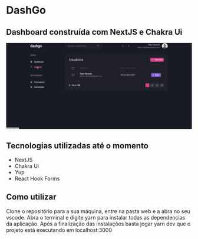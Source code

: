 # DashGo

## Dashboard construída com NextJS e Chakra Ui

![Funcionamento da interface](https://github.com/talesvaladares/DashGo/blob/master/interface.gif)

## Tecnologias utilizadas até o momento

* NextJS
* Chakra Ui
* Yup
* React Hook Forms

## Como utilizar

Clone o repositório para a sua máquina, entre na pasta web e a abra no seu vscode.
Abra o terminal e digite yarn para instalar todas as dependencias da aplicação. 
Após a finalização das instalações basta jogar yarn dev que o projeto está executando em localhost:3000
